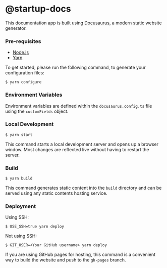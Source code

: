 # @startup-docs

This documentation app is built using [Docusaurus](https://docusaurus.io/), a modern static website generator.

### Pre-requisites

* [Node.js](https://nodejs.org/en/download/)
* [Yarn](https://yarnpkg.com/getting-started/install)

To get started, please run the following command, to generate your configuration files:

```
$ yarn configure
```

### Environment Variables

Environment variables are defined within the `docusaurus.config.ts` file using the `customFields` object.

### Local Development

```
$ yarn start
```

This command starts a local development server and opens up a browser window. Most changes are reflected live without having to restart the server.

### Build

```
$ yarn build
```

This command generates static content into the `build` directory and can be served using any static contents hosting service.

### Deployment

Using SSH:

```
$ USE_SSH=true yarn deploy
```

Not using SSH:

```
$ GIT_USER=<Your GitHub username> yarn deploy
```

If you are using GitHub pages for hosting, this command is a convenient way to build the website and push to the `gh-pages` branch.

